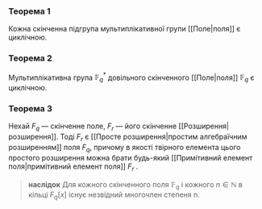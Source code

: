 ### Теорема 1
Кожна скiнченна пiдгрупа мультиплiкативної групи [[Поле|поля]] є циклiчною.

### Теорема 2
Мультиплiкативна група $\mathbb{F}_q ^*$ довiльного скiнченного [[Поле|поля]]  $\mathbb{F}_q$ є циклiчною.

### Теорема 3
Нехай $F_q$ — скiнченне поле, $F_r$ — його скiнченне [[Розширення|розширення]]. Тодi $F_r$ є [[Просте розширення|простим алгебраїчним розширенням]] поля $F_q$, причому в якостi твiрного елемента цього простого розширення можна брати будь-який [[Примітивний елемент поля|примiтивний елемент поля]] $F_r$ .

>__наслідок__ 
>Для кожного скiнченного поля $\mathbb{F}_q$ i кожного $n ∈ \mathbb{N}$ в кiльцi $F_q[x]$ iснує незвiдний многочлен степеня n.



